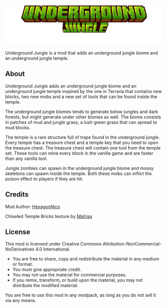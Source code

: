 
![Underground Jungle](src/main/resources/logo.png)

Underground Jungle is a mod that adds an underground jungle biome and an underground jungle temple.

## About

Underground Jungle adds an underground jungle biome and an underground jungle temple inspired by the one in Terraria
that contains new blocks, two new mobs and a new set of tools that can be found inside the temple.

The underground jungle biomes tends to generate below jungles and dark forests, but might generate under other biomes
as well. The biome consists in patches of mud and jungle grass, a lush green grass that can spread to mud blocks.

The temple is a rare structure full of traps found in the underground jungle. Every temple has a treasure chest and a
temple key that you need to open the treasure chest. The treasure chest will contain one tool from the temple set.
These tools can mine every block in the vanilla game and are faster than any vanilla tool.

Jungle zombies can spawn in the underground jungle biome and mossy skeletons can spawn inside the temple. Both these
mobs can inflict the poison effect to players if they are hit.

## Credits

Mod Author: [HexagonNico](https://github.com/HexagonNico)

Chiseled Temple Bricks texture by [Matriax](https://opengameart.org/content/inca-tileset)

## License

This mod is licensed under Creative Commons Attribution-NonCommercial-NoDerivatives 4.0 International.

* You are free to share, copy and redistribute the material in any medium or format.
* You must give appropriate credit.
* You may not use the material for commercial purposes.
* If you remix, transform, or build upon the material, you may not distribute the modified material.

You are free to use this mod in any modpack, as long as you do not sell it via any means.
